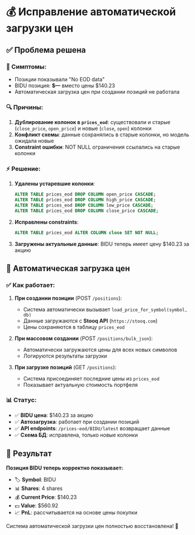 # 💰 Исправление автоматической загрузки цен

## ✅ Проблема решена

### 🚫 Симптомы:
- Позиции показывали "No EOD data" 
- BIDU позиция: **$—** вместо цены $140.23
- Автоматическая загрузка цен при создании позиций не работала

### 🔍 Причины:
1. **Дублирование колонок в `prices_eod`**: существовали и старые (`close_price`, `open_price`) и новые (`close`, `open`) колонки
2. **Конфликт схемы**: данные сохранялись в старые колонки, но модель ожидала новые
3. **Constraint ошибки**: NOT NULL ограничения ссылались на старые колонки

### ⚡ Решение:
1. **Удалены устаревшие колонки**:
   ```sql
   ALTER TABLE prices_eod DROP COLUMN open_price CASCADE;
   ALTER TABLE prices_eod DROP COLUMN high_price CASCADE;
   ALTER TABLE prices_eod DROP COLUMN low_price CASCADE;
   ALTER TABLE prices_eod DROP COLUMN close_price CASCADE;
   ```

2. **Исправлены constraints**:
   ```sql
   ALTER TABLE prices_eod ALTER COLUMN close SET NOT NULL;
   ```

3. **Загружены актуальные данные**: BIDU теперь имеет цену $140.23 за акцию

## 🔄 Автоматическая загрузка цен

### ✅ Как работает:
1. **При создании позиции** (POST `/positions`):
   - Система автоматически вызывает `load_price_for_symbol(symbol, db)`
   - Данные загружаются с **Stooq API** (`https://stooq.com`)
   - Цены сохраняются в таблицу `prices_eod`

2. **При массовом создании** (POST `/positions/bulk_json`):
   - Автоматически загружаются цены для всех новых символов
   - Логируются результаты загрузки

3. **При загрузке позиций** (GET `/positions`):
   - Система присоединяет последние цены из `prices_eod`
   - Показывает актуальную стоимость портфеля

### 📊 Статус:
- ✅ **BIDU цена**: $140.23 за акцию
- ✅ **Автозагрузка**: работает при создании позиций
- ✅ **API endpoints**: `/prices-eod/BIDU/latest` возвращает данные
- ✅ **Схема БД**: исправлена, только новые колонки

## 🚀 Результат

**Позиция BIDU теперь корректно показывает:**
- 🏷️ **Symbol**: BIDU
- 📊 **Shares**: 4 shares  
- 💰 **Current Price**: $140.23
- 💵 **Value**: $560.92
- 📈 **PnL**: рассчитывается на основе цены покупки

Система автоматической загрузки цен полностью восстановлена! 🎯







